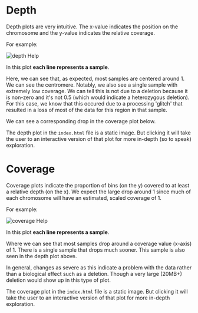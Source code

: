 Depth
=====

Depth plots are very intuitive. The x-value indicates the position on the chromosome and
the y-value indicates the relative coverage.

For example:

![depth Help](https://cloud.githubusercontent.com/assets/1739/22121191/4505f720-de40-11e6-8f92-8e386298c2cd.png "depth help")

In this plot **each line represents a sample**.

Here, we can see that, as expected, most samples are centered around 1. We can see the centromere. Notably, we also see
a single sample with extremely low coverage. We can tell this is not due to a deletion because it is non-zero and it's 
not 0.5 (which would indicate a heterozygous deletion). For this case, we know that this occured due to a processing
'glitch' that resulted in a loss of most of the data for this region in that sample.

We can see a corresponding drop in the coverage plot below.

The depth plot in the `index.html` file is a static image. But clicking it will take the user to an interactive
version of that plot for more in-depth (so to speak) exploration.

Coverage
========

Coverage plots indicate the proportion of bins (on the y) covered to at least a relative depth (on the x).
We expect the large drop around 1 since much of each chromosome will have an estimated, scaled coverage of 1.

For example:

![coverage Help](https://cloud.githubusercontent.com/assets/1739/22121534/bf3e7cdc-de41-11e6-9486-1e81f8fbb2d8.png "coverage help")

In this plot **each line represents a sample**.

Where we can see that most samples drop around a coverage value (x-axis) of 1. There is a single
sample that drops much sooner. This sample is also seen in the depth plot above.

In general, changes as severe as this indicate a problem with the data rather than a biological effect such as a
deletion. Though a very large (20MB+) deletion would show up in this type of plot.

The coverage plot in the `index.html` file is a static image. But clicking it will take the user to an interactive
version of that plot for more in-depth exploration.
